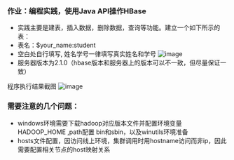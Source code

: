 ### 作业：编程实践，使用Java API操作HBase
- 实践主要是建表，插入数据，删除数据，查询等功能。建立一个如下所示的表：
- 表名：$your_name:student
- 空白处自行填写, 姓名学号一律填写真实姓名和学号
![image](https://user-images.githubusercontent.com/8264550/127257905-9e8882f4-32e0-452b-b61b-55eeeb57c321.png)
- 服务器版本为2.1.0（hbase版本和服务器上的版本可以不一致，但尽量保证一致）

程序执行结果截图
![image](https://user-images.githubusercontent.com/8264550/127257953-2957ee5f-5fb6-44cb-83f5-2a88978bd843.png)

### 需要注意的几个问题：
- windows环境需要下载hadoop对应版本文件并配置环境变量 HADOOP_HOME  ,path配置 bin和sbin，以及winutils环境准备
- hosts文件配置，因访问线上环境，集群调用时用hostname访问而非ip，因此需要配置相关节点的host映射关系


